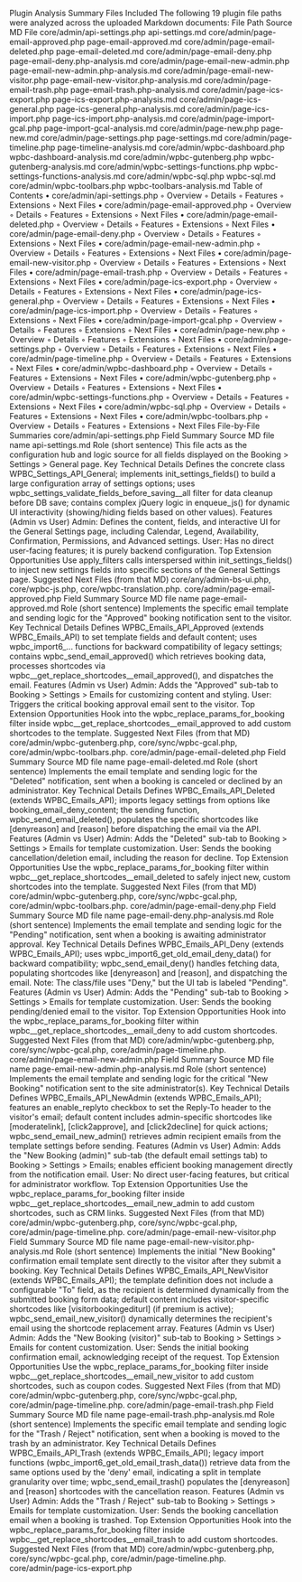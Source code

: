Plugin Analysis Summary
Files Included
The following 19 plugin file paths were analyzed across the uploaded Markdown documents:
File Path
Source MD File
core/admin/api-settings.php
api-settings.md
core/admin/page-email-approved.php
page-email-approved.md
core/admin/page-email-deleted.php
page-email-deleted.md
core/admin/page-email-deny.php
page-email-deny.php-analysis.md
core/admin/page-email-new-admin.php
page-email-new-admin.php-analysis.md
core/admin/page-email-new-visitor.php
page-email-new-visitor.php-analysis.md
core/admin/page-email-trash.php
page-email-trash.php-analysis.md
core/admin/page-ics-export.php
page-ics-export.php-analysis.md
core/admin/page-ics-general.php
page-ics-general.php-analysis.md
core/admin/page-ics-import.php
page-ics-import.php-analysis.md
core/admin/page-import-gcal.php
page-import-gcal-analysis.md
core/admin/page-new.php
page-new.md
core/admin/page-settings.php
page-settings.md
core/admin/page-timeline.php
page-timeline-analysis.md
core/admin/wpbc-dashboard.php
wpbc-dashboard-analysis.md
core/admin/wpbc-gutenberg.php
wpbc-gutenberg-analysis.md
core/admin/wpbc-settings-functions.php
wpbc-settings-functions-analysis.md
core/admin/wpbc-sql.php
wpbc-sql.md
core/admin/wpbc-toolbars.php
wpbc-toolbars-analysis.md
Table of Contents
• core/admin/api-settings.php
    ◦ Overview
    ◦ Details
    ◦ Features
    ◦ Extensions
    ◦ Next Files
• core/admin/page-email-approved.php
    ◦ Overview
    ◦ Details
    ◦ Features
    ◦ Extensions
    ◦ Next Files
• core/admin/page-email-deleted.php
    ◦ Overview
    ◦ Details
    ◦ Features
    ◦ Extensions
    ◦ Next Files
• core/admin/page-email-deny.php
    ◦ Overview
    ◦ Details
    ◦ Features
    ◦ Extensions
    ◦ Next Files
• core/admin/page-email-new-admin.php
    ◦ Overview
    ◦ Details
    ◦ Features
    ◦ Extensions
    ◦ Next Files
• core/admin/page-email-new-visitor.php
    ◦ Overview
    ◦ Details
    ◦ Features
    ◦ Extensions
    ◦ Next Files
• core/admin/page-email-trash.php
    ◦ Overview
    ◦ Details
    ◦ Features
    ◦ Extensions
    ◦ Next Files
• core/admin/page-ics-export.php
    ◦ Overview
    ◦ Details
    ◦ Features
    ◦ Extensions
    ◦ Next Files
• core/admin/page-ics-general.php
    ◦ Overview
    ◦ Details
    ◦ Features
    ◦ Extensions
    ◦ Next Files
• core/admin/page-ics-import.php
    ◦ Overview
    ◦ Details
    ◦ Features
    ◦ Extensions
    ◦ Next Files
• core/admin/page-import-gcal.php
    ◦ Overview
    ◦ Details
    ◦ Features
    ◦ Extensions
    ◦ Next Files
• core/admin/page-new.php
    ◦ Overview
    ◦ Details
    ◦ Features
    ◦ Extensions
    ◦ Next Files
• core/admin/page-settings.php
    ◦ Overview
    ◦ Details
    ◦ Features
    ◦ Extensions
    ◦ Next Files
• core/admin/page-timeline.php
    ◦ Overview
    ◦ Details
    ◦ Features
    ◦ Extensions
    ◦ Next Files
• core/admin/wpbc-dashboard.php
    ◦ Overview
    ◦ Details
    ◦ Features
    ◦ Extensions
    ◦ Next Files
• core/admin/wpbc-gutenberg.php
    ◦ Overview
    ◦ Details
    ◦ Features
    ◦ Extensions
    ◦ Next Files
• core/admin/wpbc-settings-functions.php
    ◦ Overview
    ◦ Details
    ◦ Features
    ◦ Extensions
    ◦ Next Files
• core/admin/wpbc-sql.php
    ◦ Overview
    ◦ Details
    ◦ Features
    ◦ Extensions
    ◦ Next Files
• core/admin/wpbc-toolbars.php
    ◦ Overview
    ◦ Details
    ◦ Features
    ◦ Extensions
    ◦ Next Files
File-by-File Summaries
core/admin/api-settings.php
<a id="coreadminapi-settingsphp"></a>
Field
Summary
Source MD file name
api-settings.md
Role (short sentence)
This file acts as the configuration hub and logic source for all fields displayed on the Booking > Settings > General page.
Key Technical Details
Defines the concrete class WPBC_Settings_API_General; implements init_settings_fields() to build a large configuration array of settings options; uses wpbc_settings_validate_fields_before_saving__all filter for data cleanup before DB save; contains complex jQuery logic in enqueue_js() for dynamic UI interactivity (showing/hiding fields based on other values).
Features (Admin vs User)
Admin: Defines the content, fields, and interactive UI for the General Settings page, including Calendar, Legend, Availability, Confirmation, Permissions, and Advanced settings. User: Has no direct user-facing features; it is purely backend configuration.
Top Extension Opportunities
Use apply_filters calls interspersed within init_settings_fields() to inject new settings fields into specific sections of the General Settings page.
Suggested Next Files (from that MD)
core/any/admin-bs-ui.php, core/wpbc-js.php, core/wpbc-translation.php.
core/admin/page-email-approved.php
<a id="coreadminpage-email-approvedphp"></a>
Field
Summary
Source MD file name
page-email-approved.md
Role (short sentence)
Implements the specific email template and sending logic for the "Approved" booking notification sent to the visitor.
Key Technical Details
Defines WPBC_Emails_API_Approved (extends WPBC_Emails_API) to set template fields and default content; uses wpbc_import6_... functions for backward compatibility of legacy settings; contains wpbc_send_email_approved() which retrieves booking data, processes shortcodes via wpbc__get_replace_shortcodes__email_approved(), and dispatches the email.
Features (Admin vs User)
Admin: Adds the "Approved" sub-tab to Booking > Settings > Emails for customizing content and styling. User: Triggers the critical booking approval email sent to the visitor.
Top Extension Opportunities
Hook into the wpbc_replace_params_for_booking filter inside wpbc__get_replace_shortcodes__email_approved to add custom shortcodes to the template.
Suggested Next Files (from that MD)
core/admin/wpbc-gutenberg.php, core/sync/wpbc-gcal.php, core/admin/wpbc-toolbars.php.
core/admin/page-email-deleted.php
<a id="coreadminpage-email-deletedphp"></a>
Field
Summary
Source MD file name
page-email-deleted.md
Role (short sentence)
Implements the email template and sending logic for the "Deleted" notification, sent when a booking is canceled or declined by an administrator.
Key Technical Details
Defines WPBC_Emails_API_Deleted (extends WPBC_Emails_API); imports legacy settings from options like booking_email_deny_content; the sending function, wpbc_send_email_deleted(), populates the specific shortcodes like [denyreason] and [reason] before dispatching the email via the API.
Features (Admin vs User)
Admin: Adds the "Deleted" sub-tab to Booking > Settings > Emails for template customization. User: Sends the booking cancellation/deletion email, including the reason for decline.
Top Extension Opportunities
Use the wpbc_replace_params_for_booking filter within wpbc__get_replace_shortcodes__email_deleted to safely inject new, custom shortcodes into the template.
Suggested Next Files (from that MD)
core/admin/wpbc-gutenberg.php, core/sync/wpbc-gcal.php, core/admin/wpbc-toolbars.php.
core/admin/page-email-deny.php
<a id="coreadminpage-email-denyphp"></a>
Field
Summary
Source MD file name
page-email-deny.php-analysis.md
Role (short sentence)
Implements the email template and sending logic for the "Pending" notification, sent when a booking is awaiting administrator approval.
Key Technical Details
Defines WPBC_Emails_API_Deny (extends WPBC_Emails_API); uses wpbc_import6_get_old_email_deny_data() for backward compatibility; wpbc_send_email_deny() handles fetching data, populating shortcodes like [denyreason] and [reason], and dispatching the email. Note: The class/file uses "Deny," but the UI tab is labeled "Pending".
Features (Admin vs User)
Admin: Adds the "Pending" sub-tab to Booking > Settings > Emails for template customization. User: Sends the booking pending/denied email to the visitor.
Top Extension Opportunities
Hook into the wpbc_replace_params_for_booking filter within wpbc__get_replace_shortcodes__email_deny to add custom shortcodes.
Suggested Next Files (from that MD)
core/admin/wpbc-gutenberg.php, core/sync/wpbc-gcal.php, core/admin/page-timeline.php.
core/admin/page-email-new-admin.php
<a id="coreadminpage-email-new-adminphp"></a>
Field
Summary
Source MD file name
page-email-new-admin.php-analysis.md
Role (short sentence)
Implements the email template and sending logic for the critical "New Booking" notification sent to the site administrator(s).
Key Technical Details
Defines WPBC_Emails_API_NewAdmin (extends WPBC_Emails_API); features an enable_replyto checkbox to set the Reply-To header to the visitor's email; default content includes admin-specific shortcodes like [moderatelink], [click2approve], and [click2decline] for quick actions; wpbc_send_email_new_admin() retrieves admin recipient emails from the template settings before sending.
Features (Admin vs User)
Admin: Adds the "New Booking (admin)" sub-tab (the default email settings tab) to Booking > Settings > Emails; enables efficient booking management directly from the notification email. User: No direct user-facing features, but critical for administrator workflow.
Top Extension Opportunities
Use the wpbc_replace_params_for_booking filter inside wpbc__get_replace_shortcodes__email_new_admin to add custom shortcodes, such as CRM links.
Suggested Next Files (from that MD)
core/admin/wpbc-gutenberg.php, core/sync/wpbc-gcal.php, core/admin/page-timeline.php.
core/admin/page-email-new-visitor.php
<a id="coreadminpage-email-new-visitorphp"></a>
Field
Summary
Source MD file name
page-email-new-visitor.php-analysis.md
Role (short sentence)
Implements the initial "New Booking" confirmation email template sent directly to the visitor after they submit a booking.
Key Technical Details
Defines WPBC_Emails_API_NewVisitor (extends WPBC_Emails_API); the template definition does not include a configurable "To" field, as the recipient is determined dynamically from the submitted booking form data; default content includes visitor-specific shortcodes like [visitorbookingediturl] (if premium is active); wpbc_send_email_new_visitor() dynamically determines the recipient's email using the shortcode replacement array.
Features (Admin vs User)
Admin: Adds the "New Booking (visitor)" sub-tab to Booking > Settings > Emails for content customization. User: Sends the initial booking confirmation email, acknowledging receipt of the request.
Top Extension Opportunities
Use the wpbc_replace_params_for_booking filter inside wpbc__get_replace_shortcodes__email_new_visitor to add custom shortcodes, such as coupon codes.
Suggested Next Files (from that MD)
core/admin/wpbc-gutenberg.php, core/sync/wpbc-gcal.php, core/admin/page-timeline.php.
core/admin/page-email-trash.php
<a id="coreadminpage-email-trashphp"></a>
Field
Summary
Source MD file name
page-email-trash.php-analysis.md
Role (short sentence)
Implements the specific email template and sending logic for the "Trash / Reject" notification, sent when a booking is moved to the trash by an administrator.
Key Technical Details
Defines WPBC_Emails_API_Trash (extends WPBC_Emails_API); legacy import functions (wpbc_import6_get_old_email_trash_data()) retrieve data from the same options used by the 'deny' email, indicating a split in template granularity over time; wpbc_send_email_trash() populates the [denyreason] and [reason] shortcodes with the cancellation reason.
Features (Admin vs User)
Admin: Adds the "Trash / Reject" sub-tab to Booking > Settings > Emails for template customization. User: Sends the booking cancellation email when a booking is trashed.
Top Extension Opportunities
Hook into the wpbc_replace_params_for_booking filter inside wpbc__get_replace_shortcodes__email_trash to add custom shortcodes.
Suggested Next Files (from that MD)
core/admin/wpbc-gutenberg.php, core/sync/wpbc-gcal.php, core/admin/page-timeline.php.
core/admin/page-ics-export.php
<a id="coreadminpage-ics-exportphp"></a>